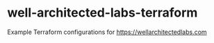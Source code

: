 # well-architected-labs-terraform
Example Terraform configurations for https://wellarchitectedlabs.com
